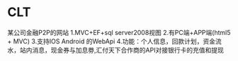 # CLT
某公司金融P2P的网站
1.MVC+EF+sql server2008视图
2.有PC端+APP端(html5 + MVC)
3.支持IOS Android 的WebApi
4.功能：个人信息，回款计划，资金流水，站内消息，现金券与加息劵,汇付天下合作商的API对接银行卡的充值和提现

